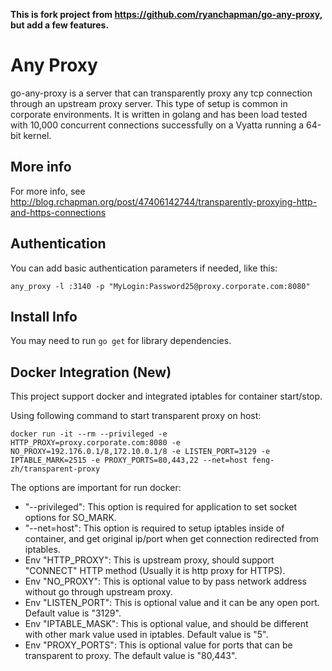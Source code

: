 **This is fork project from https://github.com/ryanchapman/go-any-proxy, but add a few features.**
# Any Proxy

go-any-proxy is a server that can transparently proxy any tcp connection through an upstream proxy server.  This type
of setup is common in corporate environments.  It is written in golang and has been load tested with 10,000 concurrent
connections successfully on a Vyatta running a 64-bit kernel.

## More info

For more info, see http://blog.rchapman.org/post/47406142744/transparently-proxying-http-and-https-connections

## Authentication

You can add basic authentication parameters if needed, like this:

`any_proxy -l :3140 -p "MyLogin:Password25@proxy.corporate.com:8080"`

## Install Info 
You may need to run `go get` for library dependencies.

## Docker Integration (**New**)
This project support docker and integrated iptables for container start/stop.

Using following command to start transparent proxy on host:
```
docker run -it --rm --privileged -e HTTP_PROXY=proxy.corporate.com:8080 -e NO_PROXY=192.176.0.1/8,172.10.0.1/8 -e LISTEN_PORT=3129 -e IPTABLE_MARK=2515 -e PROXY_PORTS=80,443,22 --net=host feng-zh/transparent-proxy
```

The options are important for run docker:
* "--privileged": This option is required for application to set socket options for SO_MARK.
* "--net=host": This option is required to setup iptables inside of container, and get original ip/port when get connection redirected from iptables.
* Env "HTTP_PROXY": This is upstream proxy, should support "CONNECT" HTTP method (Usually it is http proxy for HTTPS).
* Env "NO_PROXY": This is optional value to by pass network address without go through upstream proxy.
* Env "LISTEN_PORT": This is optional value and it can be any open port. Default value is "3129".
* Env "IPTABLE_MASK": This is optional value, and should be different with other mark value used in iptables. Default value is "5".
* Env "PROXY_PORTS": This is optional value for ports that can be transparent to proxy. The default value is "80,443".
